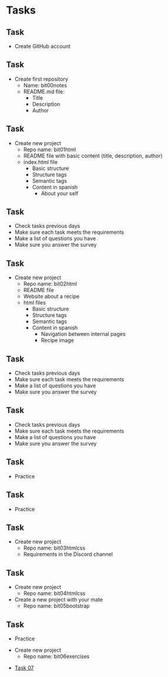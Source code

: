 # Tasks
## Task
- Create GitHub account
## Task
* Create first repository
  - Name: bit00notes
  * README.md file:
    - Title
    - Description
    - Author
## Task
* Create new project
	- Repo name: bit01html
	- README file with basic content (title, description, author)
	* index.html file
		- Basic structure
		- Structure tags
		- Semantic tags
		* Content in spanish
			- About your self
## Task
- Check tasks previous days
- Make sure each task meets the requirements
- Make a list of questions you have
- Make sure you answer the survey

## Task
* Create new project
  - Repo name: bit02html
  - README file
  - Website about a recipe
  * html files
    - Basic structure
    - Structure tags
    - Semantic tags
    * Content in spanish
      - Navigation between internal pages
      - Recipe image

## Task
- Check tasks previous days
- Make sure each task meets the requirements
- Make a list of questions you have
- Make sure you answer the survey

## Task
- Check tasks previous days
- Make sure each task meets the requirements
- Make a list of questions you have
- Make sure you answer the survey

## Task
- Practice

## Task
- Practice

## Task
* Create new project
  - Repo name: bit03htmlcss
  - Requirements in the Discord channel

## Task
* Create new project
  - Repo name: bit04htmlcss
* Create a new project with your mate
  - Repo name: bit05bootstrap

## Task
- Practice
* Create new project
  - Repo name: bit06exercises

- [Task 07](task07.md)

